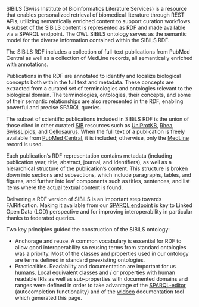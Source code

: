 SIBiLS (Swiss Institute of Bioinformatics Literature Services) is a resource that enables personalized retrieval of biomedical literature through REST APIs, utilizing semantically enriched content to support curation workflows. 
A subset of the SIBiLS content is represented as RDF and made available via a SPARQL endpoint. 
The OWL SIBiLS ontology serves as the semantic model for the diverse information contained within the SIBiLS RDF.

The SIBiLS RDF includes a collection of full-text publications from PubMed Central as well as a collection of MedLine records, all semantically enriched with annotations.

Publications in the RDF are annotated to identify and localize biological concepts both within the full text and metadata. These concepts are extracted from a curated set of terminologies and ontologies relevant to the biological domain. The terminologies, ontologies, their concepts, and some of their semantic relationships are also represented in the RDF, enabling powerful and precise SPARQL queries.

The subset of scientific publications included in SIBiLS RDF is the union of those cited in other curated [SIB](https://www.sib.swiss/) resources such as [UniProtKB](https://www.uniprot.org/), [Rhea](https://www.rhea-db.org/), [SwissLipids](https://www.swisslipids.org/), and [Cellosaurus](https://www.cellosaurus.org/). When the full text of a publication is freely available from [PubMed Central](https://pmc.ncbi.nlm.nih.gov/), it is included; otherwise, only the [MedLine](https://www.nlm.nih.gov/medline/medline_home.html) record is used.

Each publication’s RDF representation contains metadata (including publication year, title, abstract, journal, and identifiers), as well as a hierarchical structure of the publication’s content. This structure is broken down into sections and subsections, which include paragraphs, tables, and figures, and further into leaf components such as titles, sentences, and list items where the actual textual content is found.

Delivering a RDF version of SIBiLS is an important step towards FAIRification. Making it available from our [SPARQL endpoint]($public_sparql_URL) is key to Linked Open Data (LOD) perspective and for improving interoperability in particular thanks to federated queries.

Two key principles guided the construction of the SIBiLS ontology:

  * Anchorage and reuse. A common vocabulary is essential for RDF to allow good interoperability so reusing terms from standard ontologies was a priority. Most of the classes and properties used in our ontology are terms defined in standard preexisting ontologies. 
  * Practicalities. Readability and documentation are important for us humans. Local equivalent classes and / or properties with human readable IRIs as well as sub-properties with documented domains and ranges were defined in order to take advantage of the [SPARQL-editor](/sparql-editor) (autocompletion functionality) and of the [widoco](https://github.com/dgarijo/Widoco) documentation tool which generated this page.

